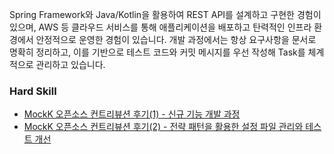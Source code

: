 Spring Framework와 Java/Kotlin을 활용하여 REST API를 설계하고 구현한 경험이 있으며, AWS 등 클라우드 서비스를 통해 애플리케이션을 배포하고 탄력적인 인프라 환경에서 안정적으로 운영한 경험이 있습니다.
개발 과정에서는 항상 요구사항을 문서로 명확히 정리하고, 이를 기반으로 테스트 코드와 커밋 메시지를 우선 작성해 Task를 체계적으로 관리하고 있습니다.

### Hard Skill

- [MockK 오픈소스 컨트리뷰션 후기(1) - 신규 기능 개발 과정](https://devtaebong.tistory.com/3)
- [MockK 오픈소스 컨트리뷰션 후기(2) - 전략 패턴을 활용한 설정 파일 관리와 테스트 개선](https://devtaebong.tistory.com/5)


